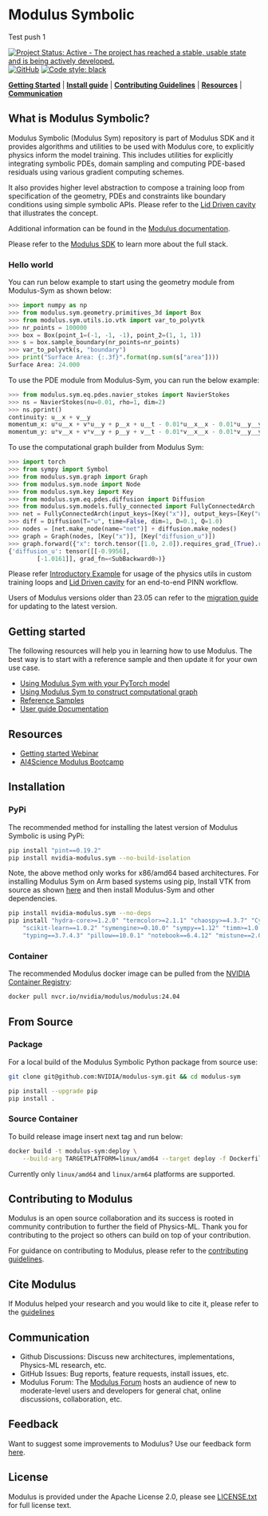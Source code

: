 # Modulus Symbolic

Test push 1

<!-- markdownlint-disable -->
[![Project Status: Active - The project has reached a stable, usable state and is being actively developed.](https://www.repostatus.org/badges/latest/active.svg)](https://www.repostatus.org/#active)
[![GitHub](https://img.shields.io/github/license/NVIDIA/modulus)](https://github.com/NVIDIA/modulus/blob/master/LICENSE.txt)
[![Code style: black](https://img.shields.io/badge/code%20style-black-000000.svg)](https://github.com/psf/black)
<!-- markdownlint-enable -->
[**Getting Started**](#getting-started)
| [**Install guide**](#installation)
| [**Contributing Guidelines**](#contributing-to-modulus)
| [**Resources**](#resources)
| [**Communication**](#communication)

## What is Modulus Symbolic?

Modulus Symbolic (Modulus Sym) repository is part of Modulus SDK and it provides
algorithms and utilities to be used with Modulus core, to explicitly physics inform the
model training. This includes utilities for explicitly integrating symbolic PDEs,
domain sampling and computing PDE-based residuals using various gradient computing schemes.

It also provides higher level abstraction to compose a training loop from specification
of the geometry, PDEs and constraints like boundary conditions using simple symbolic APIs.
Please refer to the
[Lid Driven cavity](https://docs.nvidia.com/deeplearning/modulus/modulus-sym/user_guide/basics/lid_driven_cavity_flow.html)
that illustrates the concept.

Additional information can be found in the
[Modulus documentation](https://docs.nvidia.com/modulus/index.html#sym).

Please refer to the [Modulus SDK](https://github.com/NVIDIA/modulus/blob/main/README.md)
to learn more about the full stack.

### Hello world

You can run below example to start using the geometry module from Modulus-Sym as shown
below:

```python
>>> import numpy as np
>>> from modulus.sym.geometry.primitives_3d import Box
>>> from modulus.sym.utils.io.vtk import var_to_polyvtk
>>> nr_points = 100000
>>> box = Box(point_1=(-1, -1, -1), point_2=(1, 1, 1))
>>> s = box.sample_boundary(nr_points=nr_points)
>>> var_to_polyvtk(s, "boundary")
>>> print("Surface Area: {:.3f}".format(np.sum(s["area"])))
Surface Area: 24.000
```

To use the PDE module from Modulus-Sym, you can run the below example:

```python
>>> from modulus.sym.eq.pdes.navier_stokes import NavierStokes
>>> ns = NavierStokes(nu=0.01, rho=1, dim=2)
>>> ns.pprint()
continuity: u__x + v__y
momentum_x: u*u__x + v*u__y + p__x + u__t - 0.01*u__x__x - 0.01*u__y__y
momentum_y: u*v__x + v*v__y + p__y + v__t - 0.01*v__x__x - 0.01*v__y__y
```

To use the computational graph builder from Modulus Sym:

```python
>>> import torch
>>> from sympy import Symbol
>>> from modulus.sym.graph import Graph
>>> from modulus.sym.node import Node
>>> from modulus.sym.key import Key
>>> from modulus.sym.eq.pdes.diffusion import Diffusion
>>> from modulus.sym.models.fully_connected import FullyConnectedArch
>>> net = FullyConnectedArch(input_keys=[Key("x")], output_keys=[Key("u")], nr_layers=3, layer_size=32)
>>> diff = Diffusion(T="u", time=False, dim=1, D=0.1, Q=1.0)
>>> nodes = [net.make_node(name="net")] + diffusion.make_nodes()
>>> graph = Graph(nodes, [Key("x")], [Key("diffusion_u")])
>>> graph.forward({"x": torch.tensor([1.0, 2.0]).requires_grad_(True).reshape(-1, 1)})
{'diffusion_u': tensor([[-0.9956],
        [-1.0161]], grad_fn=<SubBackward0>)}
```

Please refer [Introductory Example](https://github.com/NVIDIA/modulus/tree/main/examples/cfd/darcy_physics_informed)
for usage of the physics utils in custom training loops and
[Lid Driven cavity](https://docs.nvidia.com/deeplearning/modulus/modulus-sym/user_guide/basics/lid_driven_cavity_flow.html)
for an end-to-end PINN workflow.

Users of Modulus versions older than 23.05 can refer to the
[migration guide](https://docs.nvidia.com/deeplearning/modulus/migration-guide/index.html)
for updating to the latest version.

## Getting started

The following resources will help you in learning how to use Modulus. The best way is to
start with a reference sample and then update it for your own use case.

- [Using Modulus Sym with your PyTorch model](https://github.com/NVIDIA/modulus/tree/main/examples/cfd/darcy_physics_informed)
- [Using Modulus Sym to construct computational graph](https://docs.nvidia.com/deeplearning/modulus/modulus-sym/user_guide/basics/modulus_overview.html)
- [Reference Samples](https://github.com/NVIDIA/modulus-sym/blob/main/examples/README.md)
- [User guide Documentation](https://docs.nvidia.com/deeplearning/modulus/modulus-sym/index.html)

## Resources

- [Getting started Webinar](https://www.nvidia.com/en-us/on-demand/session/gtc24-dlit61460/?playlistId=playList-bd07f4dc-1397-4783-a959-65cec79aa985)
- [AI4Science Modulus Bootcamp](https://github.com/openhackathons-org/End-to-End-AI-for-Science)

## Installation

### PyPi

The recommended method for installing the latest version of Modulus Symbolic is using PyPi:

```bash
pip install "pint==0.19.2"
pip install nvidia-modulus.sym --no-build-isolation
```

Note, the above method only works for x86/amd64 based architectures. For installing
Modulus Sym on Arm based systems using pip,
Install VTK from source as shown
[here](https://gitlab.kitware.com/vtk/vtk/-/blob/v9.2.6/Documentation/dev/build.md?ref_type=tags#python-wheels)
and then install Modulus-Sym and other dependencies.

```bash
pip install nvidia-modulus.sym --no-deps
pip install "hydra-core>=1.2.0" "termcolor>=2.1.1" "chaospy>=4.3.7" "Cython==0.29.28" "numpy-stl==2.16.3" "opencv-python==4.5.5.64" \
    "scikit-learn==1.0.2" "symengine>=0.10.0" "sympy==1.12" "timm>=1.0.3" "torch-optimizer==0.3.0" "transforms3d==0.3.1" \
    "typing==3.7.4.3" "pillow==10.0.1" "notebook==6.4.12" "mistune==2.0.3" "pint==0.19.2" "tensorboard>=2.8.0"
```

### Container

The recommended Modulus docker image can be pulled from the
[NVIDIA Container Registry](https://catalog.ngc.nvidia.com/orgs/nvidia/teams/modulus/containers/modulus):

```bash
docker pull nvcr.io/nvidia/modulus/modulus:24.04
```

## From Source

### Package

For a local build of the Modulus Symbolic Python package from source use:

```Bash
git clone git@github.com:NVIDIA/modulus-sym.git && cd modulus-sym

pip install --upgrade pip
pip install .
```

### Source Container

To build release image insert next tag and run below:

```bash
docker build -t modulus-sym:deploy \
    --build-arg TARGETPLATFORM=linux/amd64 --target deploy -f Dockerfile .
```

Currently only `linux/amd64` and `linux/arm64` platforms are supported.

## Contributing to Modulus

Modulus is an open source collaboration and its success is rooted in community
contribution to further the field of Physics-ML. Thank you for contributing to the
project so others can build on top of your contribution.

For guidance on contributing to Modulus, please refer to the
[contributing guidelines](CONTRIBUTING.md).

## Cite Modulus

If Modulus helped your research and you would like to cite it, please refer to the
[guidelines](https://github.com/NVIDIA/modulus/blob/main/CITATION.cff)

## Communication

- Github Discussions: Discuss new architectures, implementations, Physics-ML research, etc.
- GitHub Issues: Bug reports, feature requests, install issues, etc.
- Modulus Forum: The [Modulus Forum](https://forums.developer.nvidia.com/c/physics-simulation/modulus-physics-ml-model-framework)
hosts an audience of new to moderate-level users and developers for general chat, online
discussions, collaboration, etc.

## Feedback

Want to suggest some improvements to Modulus? Use our feedback form
[here](https://docs.google.com/forms/d/e/1FAIpQLSfX4zZ0Lp7MMxzi3xqvzX4IQDdWbkNh5H_a_clzIhclE2oSBQ/viewform?usp=sf_link).

## License

Modulus is provided under the Apache License 2.0, please see [LICENSE.txt](./LICENSE.txt)
for full license text.
